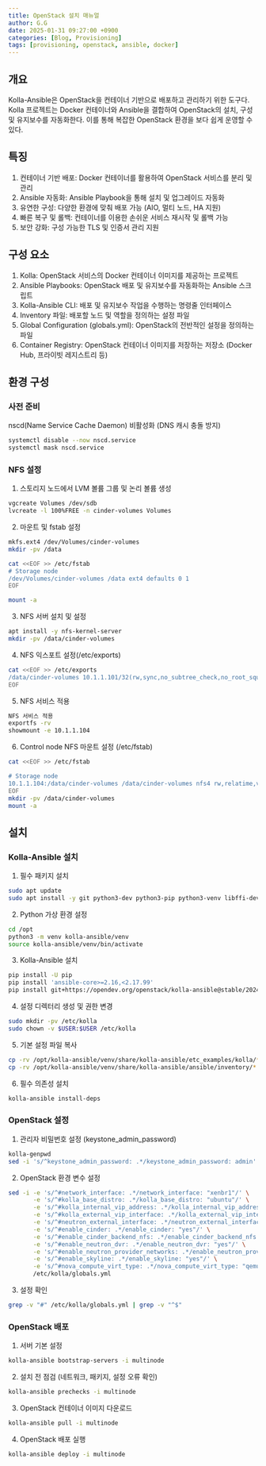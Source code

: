 ```yaml
---
title: OpenStack 설치 매뉴얼
author: G.G
date: 2025-01-31 09:27:00 +0900
categories: [Blog, Provisioning]
tags: [provisioning, openstack, ansible, docker]
---
```


## 개요
Kolla-Ansible은 OpenStack을 컨테이너 기반으로 배포하고 관리하기 위한 도구다. Kolla 프로젝트는 Docker 컨테이너와 Ansible을 결합하여 OpenStack의 설치, 구성 및 유지보수를 자동화한다. 이를 통해 복잡한 OpenStack 환경을 보다 쉽게 운영할 수 있다.

## 특징
1. 컨테이너 기반 배포: Docker 컨테이너를 활용하여 OpenStack 서비스를 분리 및 관리
2. Ansible 자동화: Ansible Playbook을 통해 설치 및 업그레이드 자동화
3. 유연한 구성: 다양한 환경에 맞춰 배포 가능 (AIO, 멀티 노드, HA 지원)
4. 빠른 복구 및 롤백: 컨테이너를 이용한 손쉬운 서비스 재시작 및 롤백 가능
5. 보안 강화: 구성 가능한 TLS 및 인증서 관리 지원

## 구성 요소
1. Kolla: OpenStack 서비스의 Docker 컨테이너 이미지를 제공하는 프로젝트
2. Ansible Playbooks: OpenStack 배포 및 유지보수를 자동화하는 Ansible 스크립트
3. Kolla-Ansible CLI: 배포 및 유지보수 작업을 수행하는 명령줄 인터페이스
4. Inventory 파일: 배포할 노드 및 역할을 정의하는 설정 파일
5. Global Configuration (globals.yml): OpenStack의 전반적인 설정을 정의하는 파일
6. Container Registry: OpenStack 컨테이너 이미지를 저장하는 저장소 (Docker Hub, 프라이빗 레지스트리 등)

## 환경 구성
### 사전 준비 
nscd(Name Service Cache Daemon) 비활성화 (DNS 캐시 충돌 방지)

```bash
systemctl disable --now nscd.service
systemctl mask nscd.service
```

### NFS 설정

1. 스토리지 노드에서 LVM 볼륨 그룹 및 논리 볼륨 생성
```bash
vgcreate Volumes /dev/sdb
lvcreate -l 100%FREE -n cinder-volumes Volumes
```

2. 마운트 및 fstab 설정
```bash
mkfs.ext4 /dev/Volumes/cinder-volumes
mkdir -pv /data

cat <<EOF >> /etc/fstab
# Storage node
/dev/Volumes/cinder-volumes /data ext4 defaults 0 1
EOF

mount -a
```

3. NFS 서버 설치 및 설정
```bash
apt install -y nfs-kernel-server
mkdir -pv /data/cinder-volumes
```

4. NFS 익스포트 설정(/etc/exports)
```bash
cat <<EOF >> /etc/exports
/data/cinder-volumes 10.1.1.101/32(rw,sync,no_subtree_check,no_root_squash)
EOF
```

5. NFS 서비스 적용
```bash
NFS 서비스 적용
exportfs -rv
showmount -e 10.1.1.104
```

6. Control node NFS 마운트 설정 (/etc/fstab)
```bash
cat <<EOF >> /etc/fstab

# Storage node
10.1.1.104:/data/cinder-volumes /data/cinder-volumes nfs4 rw,relatime,vers=4.2,rsize=524288,wsize=524288,namlen=255,hard,proto=tcp,timeo=600,retrans=2,sec=sys,nofail 0 0
EOF
mkdir -pv /data/cinder-volumes
mount -a
```

## 설치
### Kolla-Ansible 설치

1. 필수 패키지 설치
```bash
sudo apt update
sudo apt install -y git python3-dev python3-pip python3-venv libffi-dev gcc libssl-dev
```

2. Python 가상 환경 설정
```bash
cd /opt
python3 -m venv kolla-ansible/venv
source kolla-ansible/venv/bin/activate
```

3. Kolla-Ansible 설치
```bash
pip install -U pip
pip install 'ansible-core>=2.16,<2.17.99'
pip install git+https://opendev.org/openstack/kolla-ansible@stable/2024.2
```

4. 설정 디렉터리 생성 및 권한 변경
```bash
sudo mkdir -pv /etc/kolla
sudo chown -v $USER:$USER /etc/kolla
```

5. 기본 설정 파일 복사
```bash
cp -rv /opt/kolla-ansible/venv/share/kolla-ansible/etc_examples/kolla/* /etc/kolla
cp -rv /opt/kolla-ansible/venv/share/kolla-ansible/ansible/inventory/* /etc/kolla
```

6. 필수 의존성 설치
```bash
kolla-ansible install-deps
```

### OpenStack 설정

1. 관리자 비밀번호 설정 (keystone_admin_password)
```bash
kolla-genpwd
sed -i 's/^keystone_admin_password: .*/keystone_admin_password: admin' /etc/kolla/passwords.yml
```

2. OpenStack 환경 변수 설정
```bash
sed -i -e 's/^#network_interface: .*/network_interface: "xenbr1"/' \
       -e 's/^#kolla_base_distro: .*/kolla_base_distro: "ubuntu"/' \
       -e 's/^#kolla_internal_vip_address: .*/kolla_internal_vip_address: "10.1.1.100"/' \
       -e 's/^#kolla_external_vip_interface: .*/kolla_external_vip_interface: "xenbr0"/' \
       -e 's/^#neutron_external_interface: .*/neutron_external_interface: "xenbr0"/' \
       -e 's/^#enable_cinder: .*/enable_cinder: "yes"/' \
       -e 's/^#enable_cinder_backend_nfs: .*/enable_cinder_backend_nfs: "yes"/' \
       -e 's/^#enable_neutron_dvr: .*/enable_neutron_dvr: "yes"/' \
       -e 's/^#enable_neutron_provider_networks: .*/enable_neutron_provider_networks: "yes"/' \
       -e 's/^#enable_skyline: .*/enable_skyline: "yes"/' \
       -e 's/^#nova_compute_virt_type: .*/nova_compute_virt_type: "qemu"/' \
       /etc/kolla/globals.yml
```

3. 설정 확인
```bash
grep -v "#" /etc/kolla/globals.yml | grep -v "^$"
```

### OpenStack 배포

1. 서버 기본 설정
```bash
kolla-ansible bootstrap-servers -i multinode
```

2. 설치 전 점검 (네트워크, 패키지, 설정 오류 확인)
```bash
kolla-ansible prechecks -i multinode
```

3. OpenStack 컨테이너 이미지 다운로드
```bash
kolla-ansible pull -i multinode
```

4. OpenStack 배포 실행
```bash
kolla-ansible deploy -i multinode
```
